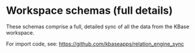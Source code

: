 # Workspace schemas (full details)

These schemas comprise a full, detailed sync of all the data from the KBase workspace.

For import code, see: https://github.com/kbaseapps/relation_engine_sync

